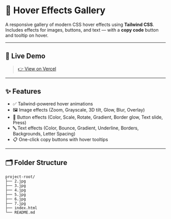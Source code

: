 # 🎨 Hover Effects Gallery

A responsive gallery of modern CSS hover effects using **Tailwind CSS**.  
Includes effects for images, buttons, and text — with a **copy code** button and tooltip on hover.

---

## 🔗 Live Demo

> [👉 View on Vercel](https://mini-projects-lovat.vercel.app/)  

---

## ✨ Features

- ✅ Tailwind-powered hover animations
- 🖼 Image effects (Zoom, Grayscale, 3D tilt, Glow, Blur, Overlay)
- 🔘 Button effects (Color, Scale, Rotate, Gradient, Border glow, Text slide, Press)
- 🔤 Text effects (Color, Bounce, Gradient, Underline, Borders, Backgrounds, Letter Spacing)
- 📋 One-click copy buttons with hover tooltips

---

## 🗂 Folder Structure

```plaintext
project-root/
├── 2.jpg
├── 3.jpg
├── 4.jpg
├── 5.jpg
├── 6.jpg
├── 7.jpg
├── index.html
└── README.md
